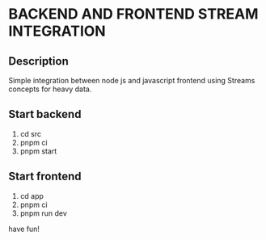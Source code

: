 # BACKEND AND FRONTEND STREAM INTEGRATION

## Description
Simple integration between node js and javascript frontend using Streams concepts for heavy data.

## Start backend

1. cd src
2. pnpm ci
3. pnpm start

## Start frontend

1. cd app
2. pnpm ci
3. pnpm run dev

have fun!